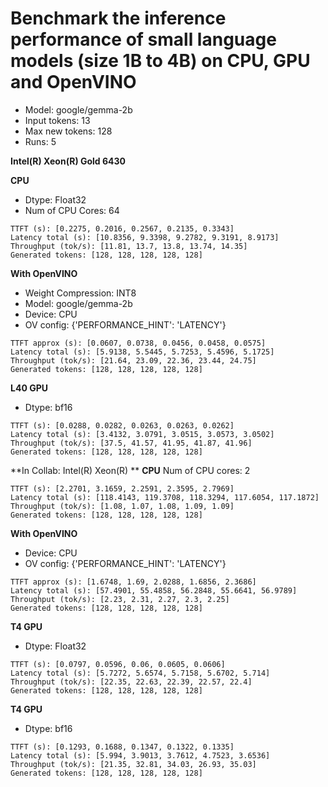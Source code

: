 # Benchmark the inference performance of small language models (size 1B to 4B) on CPU, GPU and OpenVINO
* Model: google/gemma-2b
* Input tokens: 13
* Max new tokens: 128
* Runs: 5

**Intel(R) Xeon(R) Gold 6430**

**CPU**
* Dtype: Float32 <br>
* Num of CPU Cores: 64 <br>

```
TTFT (s): [0.2275, 0.2016, 0.2567, 0.2135, 0.3343]
Latency total (s): [10.8356, 9.3398, 9.2782, 9.3191, 8.9173]
Throughput (tok/s): [11.81, 13.7, 13.8, 13.74, 14.35]
Generated tokens: [128, 128, 128, 128, 128]
```

**With OpenVINO**
* Weight Compression: INT8 
* Model: google/gemma-2b
* Device: CPU
* OV config: {'PERFORMANCE_HINT': 'LATENCY'}
```
TTFT approx (s): [0.0607, 0.0738, 0.0456, 0.0458, 0.0575]
Latency total (s): [5.9138, 5.5445, 5.7253, 5.4596, 5.1725]
Throughput (tok/s): [21.64, 23.09, 22.36, 23.44, 24.75]
Generated tokens: [128, 128, 128, 128, 128]
```

**L40 GPU**
* Dtype: bf16
```
TTFT (s): [0.0288, 0.0282, 0.0263, 0.0263, 0.0262]
Latency total (s): [3.4132, 3.0791, 3.0515, 3.0573, 3.0502]
Throughput (tok/s): [37.5, 41.57, 41.95, 41.87, 41.96]
Generated tokens: [128, 128, 128, 128, 128]
```
**In Collab: Intel(R) Xeon(R) **
**CPU**
Num of CPU cores: 2
```
TTFT (s): [2.2701, 3.1659, 2.2591, 2.3595, 2.7969]
Latency total (s): [118.4143, 119.3708, 118.3294, 117.6054, 117.1872]
Throughput (tok/s): [1.08, 1.07, 1.08, 1.09, 1.09]
Generated tokens: [128, 128, 128, 128, 128]
```
**With OpenVINO**

* Device: CPU
* OV config: {'PERFORMANCE_HINT': 'LATENCY'}
```
TTFT approx (s): [1.6748, 1.69, 2.0288, 1.6856, 2.3686]
Latency total (s): [57.4901, 55.4858, 56.2848, 55.6641, 56.9789]
Throughput (tok/s): [2.23, 2.31, 2.27, 2.3, 2.25]
Generated tokens: [128, 128, 128, 128, 128]
```
**T4 GPU**
* Dtype: Float32
```
TTFT (s): [0.0797, 0.0596, 0.06, 0.0605, 0.0606]
Latency total (s): [5.7272, 5.6574, 5.7158, 5.6702, 5.714]
Throughput (tok/s): [22.35, 22.63, 22.39, 22.57, 22.4]
Generated tokens: [128, 128, 128, 128, 128]
```
**T4 GPU**
* Dtype: bf16
```
TTFT (s): [0.1293, 0.1688, 0.1347, 0.1322, 0.1335]
Latency total (s): [5.994, 3.9013, 3.7612, 4.7523, 3.6536]
Throughput (tok/s): [21.35, 32.81, 34.03, 26.93, 35.03]
Generated tokens: [128, 128, 128, 128, 128]
```
